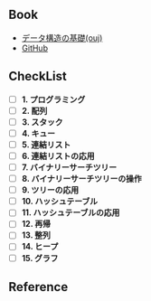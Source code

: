 ## Book
- [データ構造の基礎(ouj)](https://sites.google.com/site/compsciouj/ds2024)
- [GitHub](https://github.com/slzp6/DS2024)

## CheckList
- [ ] **1. プログラミング**
- [ ] **2. 配列**
- [ ] **3. スタック**
- [ ] **4. キュー**
- [ ] **5. 連結リスト**
- [ ] **6. 連結リストの応用**
- [ ] **7. バイナリーサーチツリー**
- [ ] **8. バイナリーサーチツリーの操作**
- [ ] **9. ツリーの応用**
- [ ] **10. ハッシュテーブル**
- [ ] **11. ハッシュテーブルの応用**
- [ ] **12. 再帰**
- [ ] **13. 整列**
- [ ] **14. ヒープ**
- [ ] **15. グラフ**

## Reference
